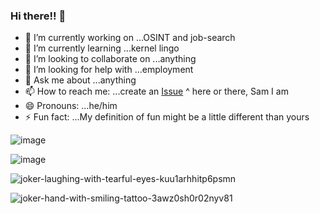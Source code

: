 ### Hi there!! 👋

<!--
**hatonthecat/hatonthecat** is a ✨ _special_ ✨ repository because its `README.md` (this file) appears on your GitHub profile.

Here are some ideas to get you started:
-->

- 🔭 I’m currently working on ...OSINT and job-search
- 🌱 I’m currently learning ...kernel lingo
- 👯 I’m looking to collaborate on ...anything
- 🤔 I’m looking for help with ...employment
- 💬 Ask me about ...anything
- 📫 How to reach me: ...create an [Issue](https://github.com/hatonthecat/hatonthecat/issues/new) ^ here or there, Sam I am 
- 😄 Pronouns: ...he/him
- ⚡ Fun fact: ...My definition of fun might be a little different than yours

![image](https://github.com/hatonthecat/hatonthecat/assets/76194453/a7fdd751-8f10-41bf-80e3-f73f6cbfdce3)

![image](https://github.com/hatonthecat/hatonthecat/assets/76194453/50d8bebb-3b6a-40c0-8d12-60bd09a2f3da)

![joker-laughing-with-tearful-eyes-kuu1arhhitp6psmn](https://github.com/hatonthecat/hatonthecat/assets/76194453/1431f8fe-1bf8-4596-8d60-5c4f619d313c)

![joker-hand-with-smiling-tattoo-3awz0sh0r02nyv81](https://github.com/hatonthecat/hatonthecat/assets/76194453/c910c3fb-0a04-4ddc-988d-a05d8b67563a)
